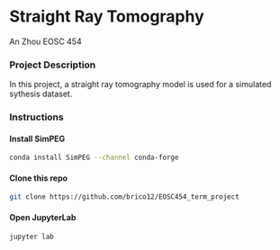 #  Straight Ray Tomography
An Zhou EOSC 454
### Project Description
In this project, a straight ray tomography model is used for a simulated sythesis dataset.

### Instructions
#### Install SimPEG
```bash
conda install SimPEG --channel conda-forge
```

#### Clone this repo
```bash
git clone https://github.com/brico12/EOSC454_term_project
```

#### Open JupyterLab
```bash
jupyter lab
```
